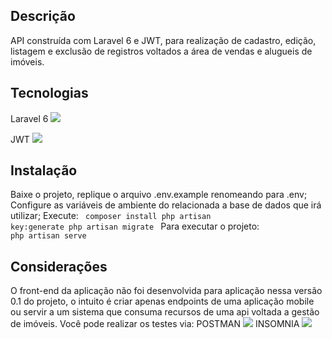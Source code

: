 ## Descrição
API construída com Laravel 6 e JWT, para realização de cadastro, edição, listagem e exclusão de registros voltados a área de vendas e alugueis de imóveis. 

## Tecnologias

Laravel 6 <a href="https://laravel.com/docs/6.x/installation"><img src="https://img.shields.io/static/v1?label=Laravel&message=framework&color=orange&style=for-the-badge&logo=Laravel"/></a>

JWT <a href="https://jwt.io/"><img src="https://img.shields.io/static/v1?label=jwt.io&message=framework&color=red&style=for-the-badge&logo=jwt.io"/></a>

## Instalação

Baixe o projeto, replique o arquivo .env.example renomeando para .env;
Configure as variáveis de ambiente do relacionada a base de dados que irá utilizar;
Execute:
<code> 
composer install
php artisan key:generate 
php artisan migrate
</code>
Para executar o projeto:
<code>
php artisan serve
</code>

## Considerações
O front-end da aplicação não foi desenvolvida para aplicação nessa versão 0.1 do projeto, o intuito é criar apenas endpoints de uma aplicação mobile ou servir a um sistema que consuma recursos de uma api voltada a gestão de imóveis. 
Você pode realizar os testes via:
POSTMAN <a href="https://www.postman.com/"><img src="https://img.shields.io/static/v1?label=postman&message=plataforma&color=orange&style=for-the-badge&logo=postman"/></a>
INSOMNIA <a href="https://insomnia.rest/"><img src="https://img.shields.io/static/v1?label=insomnia&message=plataforma&color=purple&style=for-the-badge&logo=insomnia"/></a>
